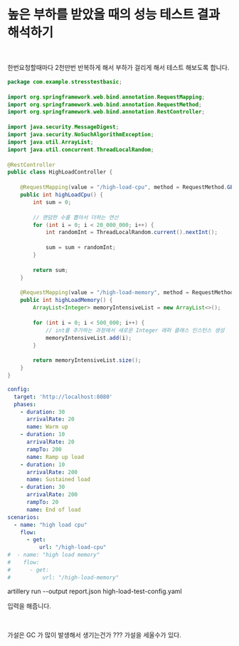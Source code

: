 # 높은 부하를 받았을 때의 성능 테스트 결과 해석하기

<figure><img src="../../.gitbook/assets/스크린샷 2024-03-01 오후 12.54.56.png" alt=""><figcaption></figcaption></figure>



한번요청할때마다 2천만번 반복하게 해서 부하가 걸리게 해서 테스트 해보도록 합니다.

```java
package com.example.stresstestbasic;

import org.springframework.web.bind.annotation.RequestMapping;
import org.springframework.web.bind.annotation.RequestMethod;
import org.springframework.web.bind.annotation.RestController;

import java.security.MessageDigest;
import java.security.NoSuchAlgorithmException;
import java.util.ArrayList;
import java.util.concurrent.ThreadLocalRandom;

@RestController
public class HighLoadController {

    @RequestMapping(value = "/high-load-cpu", method = RequestMethod.GET)
    public int highLoadCpu() {
        int sum = 0;

        // 랜덤한 수를 뽑아서 더하는 연산
        for (int i = 0; i < 20_000_000; i++) {
            int randomInt = ThreadLocalRandom.current().nextInt();

            sum = sum + randomInt;
        }

        return sum;
    }

    @RequestMapping(value = "/high-load-memory", method = RequestMethod.GET)
    public int highLoadMemory() {
        ArrayList<Integer> memoryIntensiveList = new ArrayList<>();
        
        for (int i = 0; i < 500_000; i++) {
            // int를 추가하는 과정에서 새로운 Integer 래퍼 클래스 인스턴스 생성
            memoryIntensiveList.add(i);
        }

        return memoryIntensiveList.size();
    }
}

```

```yaml
config:
  target: 'http://localhost:8080'
  phases:
    - duration: 30
      arrivalRate: 20
      name: Warm up
    - duration: 10
      arrivalRate: 20
      rampTo: 200
      name: Ramp up load
    - duration: 10
      arrivalRate: 200
      name: Sustained load
    - duration: 30
      arrivalRate: 200
      rampTo: 20
      name: End of load
scenarios:
  - name: "high load cpu"
    flow:
      - get:
          url: "/high-load-cpu"
#  - name: "high load memory"
#    flow:
#      - get:
#          url: "/high-load-memory"
```



artillery run --output report.json high-load-test-config.yaml

입력을 해줍니다.



<figure><img src="../../.gitbook/assets/스크린샷 2024-03-01 오후 3.04.16.png" alt=""><figcaption></figcaption></figure>

가설은 GC 가 많이 발생해서 생기는건가 ??? 가설을 세울수가 있다.

